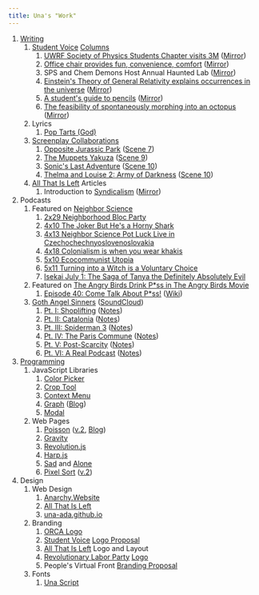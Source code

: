```yaml
---
title: Una's "Work"
---
```


1.	[Writing][1]
	1.	[Student Voice][2] [Columns][3]
		1.	[UWRF Society of Physics Students Chapter visits 3M][4]
			([Mirror][5])
		2.	[Office chair provides fun, convenience, comfort][6]
			([Mirror][7])
		3.	SPS and Chem Demons Host Annual Haunted Lab ([Mirror][8])
		4.	[Einstein's Theory of General Relativity explains occurrences in
			the universe][9] ([Mirror][10])
		5.	[A student's guide to pencils][11] ([Mirror][12])
		6.	[The feasibility of spontaneously morphing into an octopus][13]
			([Mirror][14])
	2.	Lyrics
		1.	[Pop Tarts (God)][24]
	3.	[Screenplay Collaborations][15]
		1.	[Opposite Jurassic Park][16] ([Scene 7][17])
		2.	[The Muppets Yakuza][18] ([Scene 9][19])
		3.	[Sonic's Last Adventure][20] ([Scene 10][21])
		4.	[Thelma and Louise 2: Army of Darkness][22] ([Scene 10][23])
	4.	[All That Is Left][66] Articles
		1.	Introduction to [Syndicalism][70] ([Mirror][71])
2.	Podcasts
	1.	Featured on [Neighbor Science][25]
		1.	[2x29 Neighborhood Bloc Party][26]
		2.	[4x10 The Joker But He's a Horny Shark][27]
		3.	[4x13 Neighbor Science Pot Luck Live in
			Czechochechnyoslovenoslovakia][28]
		4.	[4x18 Colonialism is when you wear khakis][29]
		5.	[5x10 Ecocommunist Utopia][30]
		6.	[5x11 Turning into a Witch is a Voluntary Choice][31]
		7.	[Isekai July 1: The Saga of Tanya the Definitely Absolutely
			Evil][32]
	2.	Featured on [The Angry Birds Drink P*ss in The Angry Birds Movie][33]
		1.	[Episode 40: Come Talk About P*ss!][34] ([Wiki][35])
	3.	[Goth Angel Sinners][36] ([SoundCloud][37])
		1.	[Pt. I: Shoplifting][38] ([Notes][39])
		2.	[Pt. II: Catalonia][40] ([Notes][41])
		3.	[Pt. III: Spiderman 3][42] ([Notes][43])
		4.	[Pt. IV: The Paris Commune][44] ([Notes][45])
		5.	[Pt. V: Post-Scarcity][46] ([Notes][47])
		6.	[Pt. VI: A Real Podcast][74] ([Notes][75])
3.	[Programming][48]
	1.	JavaScript Libraries
		1.	[Color Picker][49]
		2.	[Crop Tool][50]
		3.	[Context Menu][51]
		4.	[Graph][52] ([Blog][53])
		5.	[Modal][54]
	2.	Web Pages
		1.	[Poisson][55] ([v.2][60], [Blog][61])
		2.	[Gravity][56]
		3.	[Revolution.js][57]
		4.	[Harp.js][58]
		5.	[Sad][73] and [Alone][59]
		6.	[Pixel Sort][62] ([v.2][63])
4.	Design
	1.	Web Design
		1.	[Anarchy.Website][1]
		2.	[All That Is Left][66]
		3.	[una-ada.github.io](/)
	2.	Branding
		1.	[ORCA Logo][64]
		2.	[Student Voice][2] [Logo Proposal][65]
		3.	[All That Is Left][66] Logo and Layout
		4.	[Revolutionary Labor Party][69] [Logo][67]
		5.	People's Virtual Front [Branding Proposal][68]
	3.	Fonts
		1.	[Una Script][72]

[1]:	https://anarchy.website/
[2]:	http://uwrfvoice.com/
[3]:	http://uwrfvoice.com/author/hoglund
[4]:	https://uwrfvoice.com/2015/uwrf-spsc-visits-3m/
[5]:	https://anarchy.website/2015/10/08/sps-at-3m.html
[6]:	https://uwrfvoice.com/2015/office-chair-provides-fun-convenience-comfort/
[7]:	https://anarchy.website/2015/10/29/chair.html
[8]:	https://anarchy.website/2015/11/01/haunted-lab.html
[9]:	https://uwrfvoice.com/2015/einsteins-theory-of-general-relativity-explains-occurrences-in-the-universe/
[10]:	https://anarchy.website/2015/11/18/einstein.html
[11]:	https://uwrfvoice.com/2015/a-students-guide-to-pencils/
[12]:	https://anarchy.website/2015/12/02/pencils.html
[13]:	https://uwrfvoice.com/2016/the-feasibility-of-spontaneously-morphing-into-an-octopus/
[14]:	https://anarchy.website/2016/02/05/octopodes.html
[15]:	https://medium.com/@ruinedpicnic/the-picnic-archive-cd2751818964
[16]:	https://www.docdroid.net/tm2dnu4
[17]:	https://anarchy.website/2017/02/05/opj-scene-7.html
[18]:	https://www.docdroid.net/zroLOXH
[19]:	https://anarchy.website/2017/03/05/my-scene-9.html
[20]:	https://www.docdroid.net/Nphxbj2
[21]:	https://anarchy.website/2017/04/02/sla-scene-10.html
[22]:	https://www.docdroid.net/sVlHBLX
[23]:	https://anarchy.website/2017/05/07/tlad-scene-10.html
[24]:	https://ruinedpicnic.bandcamp.com/track/pop-tarts-god-written-by-trewbot
[25]:	http://www.neighborsciencepodcast.com/
[26]:	http://www.neighborsciencepodcast.com/e/neighborhood-bloc-party/
[27]:	http://www.neighborsciencepodcast.com/e/410-the-joker-but-hes-a-horny-shark/
[28]:	http://www.neighborsciencepodcast.com/e/neighbor-science-pot-luck-live-in-czechochechnyoslovenoslovakia/
[29]:	http://www.neighborsciencepodcast.com/e/418-colonialism-is-when-you-wear-khakis/
[30]:	http://www.neighborsciencepodcast.com/e/510-ecocommunist-utopia/
[31]:	http://www.neighborsciencepodcast.com/e/511-turning-into-a-witch-is-a-voluntary-choice/
[32]:	http://www.neighborsciencepodcast.com/e/isekai-july-1-the-saga-of-tanya-the-definitely-absolutely-evil/
[33]:	https://anchor.fm/the-angry-birds-drink-pss-in-the-angry-birds-movie/
[34]:	https://anchor.fm/the-angry-birds-drink-pss-in-the-angry-birds-movie/episodes/Episode-40-Come-Talk-About-Pss--w-Audrey--Keaton--many-more-e2mn8q/a-a77rqs
[35]:	https://tabdpitabm.fandom.com/wiki/Episode_40:_Come_Talk_About_P*ss!
[36]:	https://anarchy.website/gthnglsnnrs
[37]:	https://soundcloud.com/gthnglsnnrs
[38]:	https://anchor.fm/gthnglsnnrs/episodes/Part-I-Shoplifting-e24qpj
[39]:	https://anarchy.website/gthnglsnnrs/1/notes
[40]:	https://anchor.fm/gthnglsnnrs/episodes/Part-II-Catalonia-e28v8l
[41]:	https://anarchy.website/gthnglsnnrs/2/notes
[42]:	https://anchor.fm/gthnglsnnrs/episodes/Part-III-Spiderman-3-e2nmr0
[43]:	https://anarchy.website/gthnglsnnrs/3/notes
[44]:	https://anchor.fm/gthnglsnnrs/episodes/Part-IV-The-Paris-Commune-e2viul
[45]:	https://anarchy.website/gthnglsnnrs/4/notes
[46]:	https://anchor.fm/gthnglsnnrs/episodes/Part-V-Post-Scarcity-e4ef1p
[47]:	https://anarchy.website/gthnglsnnrs/5/notes
[48]:	https://github.com/una-ada
[49]:	/color/
[50]:	/crop/
[51]:	/menu/
[52]:	/graph
[53]:	https://anarchy.website/2018/07/14/graphs.html
[54]:	/modal/
[55]:	/js/phys/poisson
[56]:	/js/phys/gravity
[57]:	/js/3/waves
[58]:	/js/2/harp
[59]:	/sad/1
[60]:	/js/phys/poisson2
[61]:	https://anarchy.website/2018/05/21/poisson.html
[62]:	/js/2/frag-sort-1
[63]:	/js/2/frag-sort-2
[64]:	/assets/img/orca/olf.png
[65]:	/assets/img/student-voice/black.png
[66]:	https://atil.xyz
[67]:	/assets/img/rlp/background.png
[68]:	/2017/08/29/pvf-proposal
[69]:	https://revlabor.wixsite.com/revlaborparty/see-the-rlp
[70]:	https://atil.xyz/issue/001/syndicalism
[71]:	https://anarchy.website/2017/10/14/syndicalism.html
[72]:	https://github.com/una-ada/unascript
[73]:	/sad/
[74]:	https://anchor.fm/gthnglsnnrs/episodes/Part-VI-A-Real-Podcast-ehud7n
[75]:	https://anarchy.website/gthnglsnnrs/6/notes
